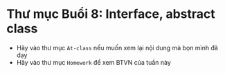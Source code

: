 # Thư mục Buổi 8: Interface, abstract class
- Hãy vào thư mục `At-class` nếu muốn xem lại nội dung mà bọn mình đã dạy
- Hãy vào thư mục `Homework` để xem BTVN của tuần này
